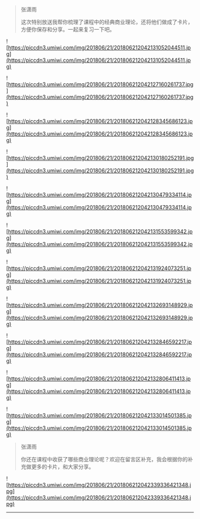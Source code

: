 > 张潇雨
> 
> 这次特别放送我帮你梳理了课程中的经典商业理论，还将他们做成了卡片，方便你保存和分享。一起来复习一下吧。

![https://piccdn3.umiwi.com/img/201806/21/201806212042131052044511.jpg](https://piccdn3.umiwi.com/img/201806/21/201806212042131052044511.jpg)

![https://piccdn3.umiwi.com/img/201806/21/201806212042127160261737.jpg](https://piccdn3.umiwi.com/img/201806/21/201806212042127160261737.jpg)

![https://piccdn3.umiwi.com/img/201806/21/201806212042128345686123.jpg](https://piccdn3.umiwi.com/img/201806/21/201806212042128345686123.jpg)

![https://piccdn3.umiwi.com/img/201806/21/201806212042130180252191.jpg](https://piccdn3.umiwi.com/img/201806/21/201806212042130180252191.jpg)

![https://piccdn3.umiwi.com/img/201806/21/201806212042130479334114.jpg](https://piccdn3.umiwi.com/img/201806/21/201806212042130479334114.jpg)

![https://piccdn3.umiwi.com/img/201806/21/201806212042131553599342.jpg](https://piccdn3.umiwi.com/img/201806/21/201806212042131553599342.jpg)

![https://piccdn3.umiwi.com/img/201806/21/201806212042131924073251.jpg](https://piccdn3.umiwi.com/img/201806/21/201806212042131924073251.jpg)

![https://piccdn3.umiwi.com/img/201806/21/201806212042132693148929.jpg](https://piccdn3.umiwi.com/img/201806/21/201806212042132693148929.jpg)

![https://piccdn3.umiwi.com/img/201806/21/201806212042132846592217.jpg](https://piccdn3.umiwi.com/img/201806/21/201806212042132846592217.jpg)

![https://piccdn3.umiwi.com/img/201806/21/201806212042132806411413.jpg](https://piccdn3.umiwi.com/img/201806/21/201806212042132806411413.jpg)

![https://piccdn3.umiwi.com/img/201806/21/201806212042133014501385.jpg](https://piccdn3.umiwi.com/img/201806/21/201806212042133014501385.jpg)

> 张潇雨
> 
> 你还在课程中收获了哪些商业理论呢？欢迎在留言区补充，我会根据你的补充做更多的卡片，和大家分享。

![https://piccdn3.umiwi.com/img/201806/21/201806212042339336421348.jpg](https://piccdn3.umiwi.com/img/201806/21/201806212042339336421348.jpg)

---
